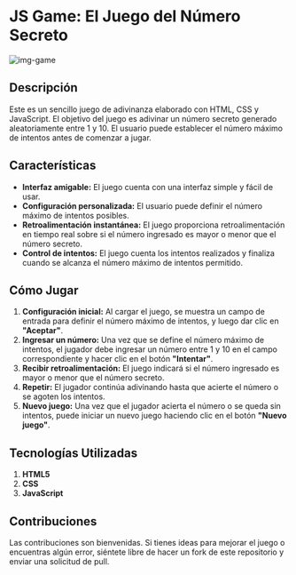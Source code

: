 
# **JS Game: El Juego del Número Secreto**

![img-game](https://github.com/user-attachments/assets/ce689cc2-33b3-4d5a-b29f-feb9bb32c17c)

## **Descripción**

Este es un sencillo juego de adivinanza elaborado con HTML, CSS y JavaScript. El objetivo del juego es adivinar un número secreto generado aleatoriamente entre 1 y 10. El usuario puede establecer el número máximo de intentos antes de comenzar a jugar.

## **Características**

- **Interfaz amigable:** El juego cuenta con una interfaz simple y fácil de usar.
- **Configuración personalizada:** El usuario puede definir el número máximo de intentos posibles.
- **Retroalimentación instantánea:** El juego proporciona retroalimentación en tiempo real sobre si el número ingresado es mayor o menor que el número secreto.
- **Control de intentos:** El juego cuenta los intentos realizados y finaliza cuando se alcanza el número máximo de intentos permitido.

## **Cómo Jugar**

1. **Configuración inicial:** Al cargar el juego, se muestra un campo de entrada para definir el número máximo de intentos, y luego dar clic en **"Aceptar"**.
2. **Ingresar un número:** Una vez que se define el número máximo de intentos, el jugador debe ingresar un número entre 1 y 10 en el campo correspondiente y hacer clic en el botón **"Intentar"**.
3. **Recibir retroalimentación:** El juego indicará si el número ingresado es mayor o menor que el número secreto.
4. **Repetir:** El jugador continúa adivinando hasta que acierte el número o se agoten los intentos.
5. **Nuevo juego:** Una vez que el jugador acierta el número o se queda sin intentos, puede iniciar un nuevo juego haciendo clic en el botón **"Nuevo juego"**.

## **Tecnologías Utilizadas**
1. **HTML5** 
2. **CSS** 
3. **JavaScript**

## **Contribuciones**
Las contribuciones son bienvenidas. Si tienes ideas para mejorar el juego o encuentras algún error, siéntete libre de hacer un fork de este repositorio y enviar una solicitud de pull.

